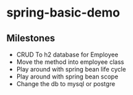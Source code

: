# spring-basic-demo



## Milestones
- CRUD To h2 database for Employee
- Move the method into employee class
- Play around with spring bean life cycle
- Play around with spring bean scope
- Change the db to mysql or postgre




